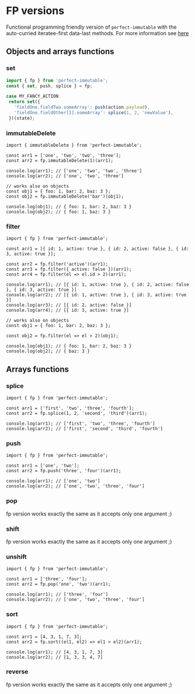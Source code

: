 # FP versions
Functional programming friendly version of `perfect-immutable` with the auto-curried iteratee-first data-last methods.
For more information see [here](https://lodash.com/docs/4.17.4#curryRight)

## Objects and arrays functions
### set
```javascript
import { fp } from 'perfect-immutable';
const { set, push, splice } = fp;

case MY_FANCY_ACTION
 return set({
   'fieldOne.fieldTwo.someArray': push(action.payload),
   'fieldOne.fieldOther[1].someArray': splice(1, 2, 'newValue'),
 })(state);
```

### immutableDelete
```
import { immutableDelete } from 'perfect-immutable';

const arr1 = ['one', 'two', 'two', 'three'];
const arr2 = fp.immutableDelete(1)(arr1);

console.log(arr1); // ['one', 'two', 'two', 'three']
console.log(arr2); // ['one', 'two', 'three']

// works also on objects
const obj1 = { foo: 1, bar: 2, baz: 3 };
const obj2 = fp.immutableDelete('bar')(obj1);

console.log(obj1); // { foo: 1, bar: 2, baz: 3 }
console.log(obj2); // { foo: 1, baz: 3 }
```

### filter
```
import { fp } from 'perfect-immutable';

const arr1 = [{ id: 1, active: true }, { id: 2, active: false }, { id: 3, active: true }];

const arr2 = fp.filter('active')(arr1);
const arr3 = fp.filter({ active: false })(arr1);
const arr4 = fp.filter(el => el.id > 2)(arr1);

console.log(arr1); // [{ id: 1, active: true }, { id: 2, active: false }, { id: 3, active: true }]
console.log(arr2); // [{ id: 1, active: true }, { id: 3, active: true }]
console.log(arr3); // [{ id: 2, active: false }]
console.log(arr4); // [{ id: 3, active: true }]

// works also on objects
const obj1 = { foo: 1, bar: 2, baz: 3 };

const obj2 = fp.filter(el => el > 2)(obj1);

console.log(obj1); // { foo: 1, bar: 2, baz: 3 }
console.log(obj2); // { baz: 3 }
```

## Arrays functions

### splice
```
import { fp } from 'perfect-immutable';

const arr1 = ['first', 'two', 'three', 'fourth'];
const arr2 = fp.splice(1, 2, 'second', 'third')(arr1);

console.log(arr1); // ['first', 'two', 'three', 'fourth']
console.log(arr2); // ['first', 'second', 'third', 'fourth']
```

### push
```
import { fp } from 'perfect-immutable';

const arr1 = ['one', 'two'];
const arr2 = fp.push('three', 'four')(arr1);

console.log(arr1); // ['one', 'two']
console.log(arr2); // ['one', 'two', 'three', 'four']
```

### pop
fp version works exactly the same as it accepts only one argument ;)

### shift
fp version works exactly the same as it accepts only one argument ;)

### unshift
```
import { fp } from 'perfect-immutable';

const arr1 = ['three', 'four'];
const arr2 = fp.pop('one', 'two')(arr1);

console.log(arr1); // ['three', 'four']
console.log(arr2); // ['one', 'two', 'three', 'four']
```

### sort
```
import { fp } from 'perfect-immutable';

const arr1 = [4, 3, 1, 7, 3];
const arr2 = fp.sort((el1, el2) => el1 > el2)(arr1);

console.log(arr1); // [4, 3, 1, 7, 3]
console.log(arr2); // [1, 3, 3, 4, 7]
```

### reverse
fp version works exactly the same as it accepts only one argument ;)
